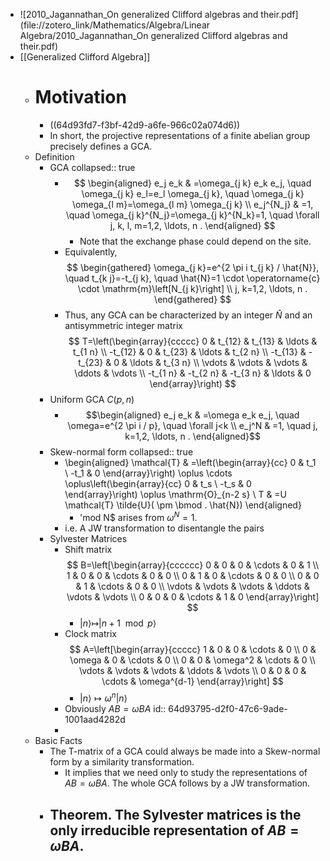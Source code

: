 - ![2010_Jagannathan_On generalized Clifford algebras and their.pdf](file://zotero_link/Mathematics/Algebra/Linear Algebra/2010_Jagannathan_On generalized Clifford algebras and their.pdf)
- [[Generalized Clifford Algebra]]
	- # Motivation
		- ((64d93fd7-f3bf-42d9-a6fe-966c02a074d6))
		- In short, the projective representations of a finite abelian group precisely defines a GCA.
	- Definition
		- GCA
		  collapsed:: true
			- $$
			  \begin{aligned}
			  e_j e_k & =\omega_{j k} e_k e_j, \quad \omega_{j k} e_l=e_l \omega_{j k}, \quad \omega_{j k} \omega_{l m}=\omega_{l m} \omega_{j k} \\
			  e_j^{N_j} & =1, \quad \omega_{j k}^{N_j}=\omega_{j k}^{N_k}=1, \quad \forall j, k, l, m=1,2, \ldots, n .
			  \end{aligned}
			  $$
				- Note that the exchange phase could depend on the site.
			- Equivalently,
			  $$
			  \begin{gathered}
			  \omega_{j k}=e^{2 \pi i t_{j k} / \hat{N}}, \quad t_{k j}=-t_{j k}, \quad \hat{N}=1 \cdot \operatorname{c} \cdot \mathrm{m}\left[N_{j k}\right] \\
			  j, k=1,2, \ldots, n .
			  \end{gathered}
			  $$
			- Thus, any GCA can be characterized by an integer $\hat{N}$ and an antisymmetric integer matrix
			  $$
			  T=\left(\begin{array}{ccccc}
			  0 & t_{12} & t_{13} & \ldots & t_{1 n} \\
			  -t_{12} & 0 & t_{23} & \ldots & t_{2 n} \\
			  -t_{13} & -t_{23} & 0 & \ldots & t_{3 n} \\
			  \vdots & \vdots & \vdots & \ddots & \vdots \\
			  -t_{1 n} & -t_{2 n} & -t_{3 n} & \ldots & 0
			  \end{array}\right)
			  $$
		- Uniform GCA $C(p,n)$
			- $$\begin{aligned}
			  e_j e_k & =\omega e_k e_j, \quad \omega=e^{2 \pi i / p}, \quad \forall j<k \\
			  e_j^N & =1, \quad j, k=1,2, \ldots, n .
			  \end{aligned}$$
		- Skew-normal form
		  collapsed:: true
			- \begin{aligned}
			  \mathcal{T} & =\left(\begin{array}{cc}
			  0 & t_1 \\
			  -t_1 & 0
			  \end{array}\right) \oplus \cdots \oplus\left(\begin{array}{cc}
			  0 & t_s \\
			  -t_s & 0
			  \end{array}\right) \oplus \mathrm{O}_{n-2 s} \\
			  T & =U \mathcal{T} \tilde{U}( \pm \bmod . \hat{N})
			  \end{aligned}
				- 'mod N$ arises from $\omega^N=1$.
			- i.e. A JW transformation to disentangle the pairs
		- Sylvester Matrices
			- Shift matrix 
			  $$
			  B=\left[\begin{array}{cccccc}
			  0 & 0 & 0 & \cdots & 0 & 1 \\
			  1 & 0 & 0 & \cdots & 0 & 0 \\
			  0 & 1 & 0 & \cdots & 0 & 0 \\
			  0 & 0 & 1 & \cdots & 0 & 0 \\
			  \vdots & \vdots & \vdots & \ddots & \vdots & \vdots \\
			  0 & 0 & 0 & \cdots & 1 & 0
			  \end{array}\right]
			  $$
				- $|n\rangle \mapsto |n+1 \mod p\rangle$
			- Clock matrix
			  $$
			  A=\left[\begin{array}{ccccc}
			  1 & 0 & 0 & \cdots & 0 \\
			  0 & \omega & 0 & \cdots & 0 \\
			  0 & 0 & \omega^2 & \cdots & 0 \\
			  \vdots & \vdots & \vdots & \ddots & \vdots \\
			  0 & 0 & 0 & \cdots & \omega^{d-1}
			  \end{array}\right]
			  $$
				- $|n\rangle \mapsto \omega^{n}|n\rangle$
			- Obviously $AB = \omega BA$
			  id:: 64d93795-d2f0-47c6-9ade-1001aad4282d
			-
	- Basic Facts
		- The T-matrix of a GCA could always be made into a Skew-normal form by a similarity transformation.
			- It implies that we need only to study the representations of $AB=\omega BA$.
			  The whole GCA follows by a JW transformation.
		- Theorem. The Sylvester matrices is the only irreducible representation of $AB=\omega BA$.
			-